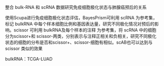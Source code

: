 整合 bulk-RNA 和 scRNA 数据研究免疫细胞极化状态与肺腺癌预后的关系

使用Scupa进行免疫细胞极化状态评估，BayesPrism可利用 scRNA 为参考集，标记 bulkRNA 中每个样本细胞比例和基因表达量，研究不同极化情况对预后的影响。scissor 可利用 bulkRNA及每个样本的注释 为参考集，将 scRNA 中的细胞分为scissor+和 scissor-两类，分别表示与注释正相关和负相关，研究不同极化状态的细胞的分布是否和scissor+、scissor-细胞有相似。scAB也可以达到与 scissor 类似的效果

bulkRNA：TCGA-LUAD